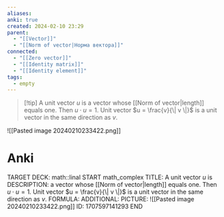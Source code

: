 ```yaml
---
aliases: 
anki: true
created: 2024-02-10 23:29
parent:
  - "[[Vector]]"
  - "[[Norm of vector|Норма вектора]]"
connected:
  - "[[Zero vector]]"
  - "[[Identity matrix]]"
  - "[[Identity element]]"
tags:
  - empty
---
```


> [!tip] A unit vector $u$ is 
a vector whose [[Norm of vector|length]] equals one. Then $u \cdot u = 1$.
Unit vector $u = \frac{v}{\| v \|}$ is a unit vector in the same direction as $v$.

![[Pasted image 20240210233422.png]]

# Anki
TARGET DECK: math::linal
START
math_complex
TITLE: A unit vector $u$ is
DESCRIPTION: a vector whose [[Norm of vector|length]] equals one. Then $u \cdot u = 1$.
Unit vector $u = \frac{v}{\| v \|}$ is a unit vector in the same direction as $v$.
FORMULA: 
ADDITIONAL:
PICTURE: ![[Pasted image 20240210233422.png]]
ID: 1707597141293
END












